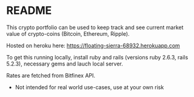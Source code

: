 # README

This crypto portfolio can be used to keep track and see current market value of crypto-coins (Bitcoin, Ethereum, Ripple).

Hosted on heroku here: https://floating-sierra-68932.herokuapp.com

To get this running locally, install ruby and rails (versions ruby 2.6.3, rails 5.2.3), necessary gems and lauch local server.

Rates are fetched from Bitfinex API.

* Not intended for real world use-cases, use at your own risk
